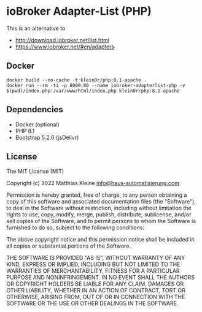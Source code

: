 # ioBroker Adapter-List (PHP)

This is an alternative to

- http://download.iobroker.net/list.html
- https://www.iobroker.net/#en/adapters

## Docker

```
docker build --no-cache -t klein0r/php:8.1-apache .
docker run --rm -ti -p 8000:80 --name iobroker-adapterlist-php -v $(pwd)/index.php:/var/www/html/index.php klein0r/php:8.1-apache
```

## Dependencies

- Docker (optional)
- PHP 8.1
- Bootstrap 5.2.0 (jsDelivr)

## License

The MIT License (MIT)

Copyright (c) 2022 Matthias Kleine <info@haus-automatisierung.com>

Permission is hereby granted, free of charge, to any person obtaining a copy
of this software and associated documentation files (the "Software"), to deal
in the Software without restriction, including without limitation the rights
to use, copy, modify, merge, publish, distribute, sublicense, and/or sell
copies of the Software, and to permit persons to whom the Software is
furnished to do so, subject to the following conditions:

The above copyright notice and this permission notice shall be included in
all copies or substantial portions of the Software.

THE SOFTWARE IS PROVIDED "AS IS", WITHOUT WARRANTY OF ANY KIND, EXPRESS OR
IMPLIED, INCLUDING BUT NOT LIMITED TO THE WARRANTIES OF MERCHANTABILITY,
FITNESS FOR A PARTICULAR PURPOSE AND NONINFRINGEMENT. IN NO EVENT SHALL THE
AUTHORS OR COPYRIGHT HOLDERS BE LIABLE FOR ANY CLAIM, DAMAGES OR OTHER
LIABILITY, WHETHER IN AN ACTION OF CONTRACT, TORT OR OTHERWISE, ARISING FROM,
OUT OF OR IN CONNECTION WITH THE SOFTWARE OR THE USE OR OTHER DEALINGS IN
THE SOFTWARE.
